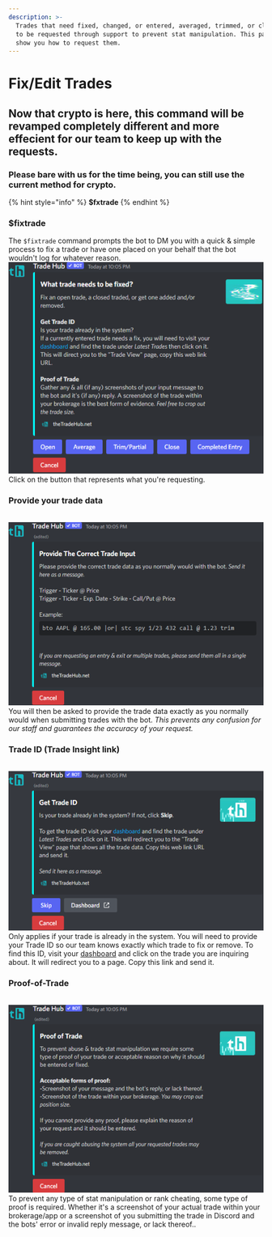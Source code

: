 ```yaml
---
description: >-
  Trades that need fixed, changed, or entered, averaged, trimmed, or closed need
  to be requested through support to prevent stat manipulation. This page will
  show you how to request them.
---
```


# Fix/Edit Trades

## Now that crypto is here, this command will be revamped completely different and more effecient for our team to keep up with the requests.

### Please bare with us for the time being, you can still use the current method for crypto.

{% hint style="info" %}
**$fxtrade**
{% endhint %}

### $fixtrade

The `$fixtrade` command prompts the bot to DM you with a quick & simple process to fix a trade or have one placed on your behalf that the bot wouldn't log for whatever reason.\
![](<../.gitbook/assets/image (48).png>)\
Click on the button that represents what you're requesting.



### Provide your trade data

\
![](<../.gitbook/assets/image (13) (1).png>)\
You will then be asked to provide the trade data exactly as you normally would when submitting trades with the bot. _This prevents any confusion for our staff and guarantees the accuracy of your request._



### Trade ID (Trade Insight link)

\
![](<../.gitbook/assets/image (145).png>)\
Only applies if your trade is already in the system. You will need to provide your Trade ID so our team knows exactly which trade to fix or remove. To find this ID, visit your [dashboard](https://thetradehub.net/dashboard) and click on the trade you are inquiring about. It will redirect you to a page. Copy this link and send it.



### Proof-of-Trade

\
![](<../.gitbook/assets/image (159).png>)\
To prevent any type of stat manipulation or rank cheating, some type of proof is required. Whether it's a screenshot of your actual trade within your brokerage/app or a screenshot of you submitting the trade in Discord and the bots' error or invalid reply message, or lack thereof..
